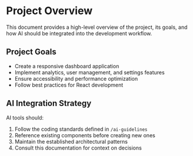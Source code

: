 
# Project Overview

This document provides a high-level overview of the project, its goals, and how AI should be integrated into the development workflow.

## Project Goals

- Create a responsive dashboard application
- Implement analytics, user management, and settings features
- Ensure accessibility and performance optimization
- Follow best practices for React development

## AI Integration Strategy

AI tools should:
1. Follow the coding standards defined in `/ai-guidelines`
2. Reference existing components before creating new ones
3. Maintain the established architectural patterns
4. Consult this documentation for context on decisions
